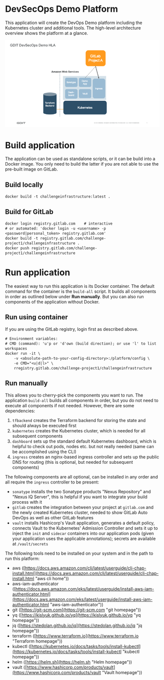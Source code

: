 # DevSecOps Demo Platform
This application will create the DevOps Demo platform including the Kubernetes cluster and additional tools.
The high-level architecture overview shows the platform at a glance.

![DevOps Platform high-Level architecture](docs/DemoHLA.png "DevOps Platform high-Level architecture")

# Build application
The application can be used as standalone scripts, or it can be build into a Docker image. You only need to build the latter if you are not able to use the pre-built image on GitLab.

## Build locally
```shell
docker build -t challengeinfrastructure:latest .
```

## Build for GitLab
```shell
docker login registry.gitlab.com    # interactive
# or automated: 'docker login -u <username> -p <password|personal_token> registry.gitlab.com'
docker build -t registry.gitlab.com/challenge-project1/challengeinfrastructure .
docker push registry.gitlab.com/challenge-project1/challengeinfrastructure
```

# Run application
The easiest way to run this application is its Docker container. The default command for the container is the `build-all` script. It builds all components in order as outlined below under **Run manually**. But you can also run components of the application without Docker.

## Run using container
If you are using the GitLab registry, login first as described above.
```shell
# Environment variables:
# CMD (command): 'u'p or 'd'own (build direction); or use 'l' to list workspaces
docker run -it \
    -v <absolute-path-to-your-config-directory>:/platform/config \
    -e CMD="<u|d|l>" \
    rregistry.gitlab.com/challenge-project1/challengeinfrastructure
```

## Run manually
This allows you to cherry-pick the components you want to run. The application `build-all` builds all components in order, but you do not need to execute all components if not needed.
However, there are some dependencies:
1) `tfbackend` creates the Terraform backend for storing the state and should always be executed first
2) `kubernetes` creates the Kubernetes cluster, which is needed for all subsequent components
3) `dashboard` sets up the standard default Kubernetes dashboard, which is helpful to check out pods, nodes etc. but not really needed (same can be accomplished using the CLI)
4) `ingress` creates an nginx-based ingress controller and sets up the public DNS for routing (this is optional, but needed for subsequent components)

The following components are all optional, can be installed in any order and all require the `ingress` controller to be present:
- `sonatype` installs the two Sonatype products "Nexus Repository" and "Nexus IQ Server", this is helpful if you want to integrate your build process with it
- `gitlab` creates the integration between your project at `gitlab.com` and the newly created Kubernetes cluster, needed to show GitLab Auto DevOps as well as other GitLab features
- `vault` installs Hashicorp's Vault application, generates a default policy, connects Vault to the Kubernetes' Admission Controller and sets it up to inject the `init` and `sidecar` containers into our application pods (given your application uses the applicable annotations); secrets are available at `/vault/secrets`

The following tools need to be installed on your system and in the path to run this platform:
- aws ([https://docs.aws.amazon.com/cli/latest/userguide/cli-chap-install.html](https://docs.aws.amazon.com/cli/latest/userguide/cli-chap-install.html "aws cli home"))
- aws-iam-authenticator ([https://docs.aws.amazon.com/eks/latest/userguide/install-aws-iam-authenticator.html](https://docs.aws.amazon.com/eks/latest/userguide/install-aws-iam-authenticator.html "aws-iam-authenticator"))
- git ([https://git-scm.com](https://git-scm.com "git homepage"))
- yq ([https://kislyuk.github.io/yq](https://kislyuk.github.io/yq "yq homepage"))
- jq ([https://stedolan.github.io/jq](https://stedolan.github.io/jq "jq homepage"))
- terraform ([https://www.terraform.io](https://www.terraform.io "Terraform homepage"))
- kubectl ([https://kubernetes.io/docs/tasks/tools/install-kubectl](https://kubernetes.io/docs/tasks/tools/install-kubectl "kubectl homepage"))
- helm ([https://helm.sh](https://helm.sh "Helm homepage"))
- vault ([https://www.hashicorp.com/products/vault](https://www.hashicorp.com/products/vault "Vault homepage"))
